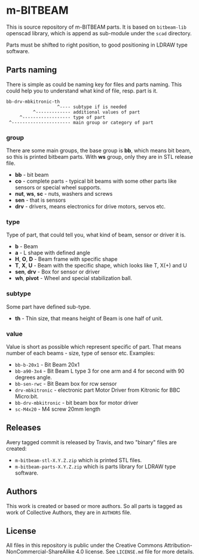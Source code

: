 # m-BITBEAM

This is source repository of m-BITBEAM parts. It is based on ``bitbeam-lib``
openscad library, which is append as sub-module under the ``scad`` directory.

Parts must be shifted to right position, to good positioning in LDRAW type
software. 

## Parts naming

There is simple as could be naming key for files and parts naming. This could
help you to understand what kind of file, resp. part is it.

```
bb-drv-mbkitronic-th
                   ^---- subtype if is needed
          ^------------- additional values of part
     ^------------------ type of part
 ^---------------------- main group or category of part
```
### group
There are some main groups, the base group is **bb**, which means bit beam, so
this is printed bitbeam parts. With **ws** group, only they are in STL release
file.
  * **bb** - bit beam
  * **co** - complete parts - typical bit beams with some other parts like
    sensors or special wheel supports.
  * **nut**, **ws**, **sc** - nuts, washers and screws
  * **sen** - that is sensors
  * **drv** - drivers, means electronics for drive motors, servos etc.

### type
Type of part, that could tell you, what kind of beam, sensor or driver it is.
  * **b** - Beam
  * **a** - L shape with defined angle
  * **H**, **O**, **D** - Beam frame with specific shape
  * **T**, **X**, **U** - Beam with the specific shape, which looks like T,
    X(+) and U
  * **sen**, **drv** - Box for sensor or driver
  * **wh**, **pivot** - Wheel and special stabilization ball.
  
### subtype
Some part have defined sub-type.
  * **th** - Thin size, that means height of Beam is one half of unit.

### value
Value is short as possible which represent specific of part. That means number
of each beams - size, type of sensor etc. Examples:
  * ``bb-b-20x1`` - Bit Beam 20x1
  * ``bb-a90-3x4`` - Bit Beam L type 3 for one arm and 4 for second with 90
    degrees angle.
  * ``bb-sen-rwc`` - Bit Beam box for rcw sensor
  * ``drv-mbkitronic`` - electronic part Motor Driver from Kitronic for
    BBC Micro:bit.
  * ``bb-drv-mbkitronic`` - bit beam box for motor driver
  * ``sc-M4x20`` - M4 screw 20mm length

## Releases

Avery tagged commit is released by Travis, and two "binary" files are
created:

  * ``m-bitbeam-stl-X.Y.Z.zip`` which is printed STL files.
  * ``m-bitbeam-parts-X.Y.Z.zip`` which is parts library for LDRAW type
    software.
       
## Authors

This work is created or based or more authors. So all parts is tagged as
work of Collective Authors, they are in ``AUTHORS`` file.

## License

All files in this repository is public under the Creative Commons
Attribution-NonCommercial-ShareAlike 4.0 license. See ``LICENSE.md`` file
for more details.